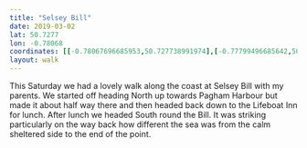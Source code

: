 ```yaml
---
title: "Selsey Bill"
date: 2019-03-02
lat: 50.7277
lon: -0.78068
coordinates: [[-0.78067696685953,50.727738991974],[-0.77799496685642,50.729228991974],[-0.77666096685491,50.730026991975],[-0.77459396685189,50.731789991976],[-0.77270796684864,50.733736991977],[-0.77125496684624,50.735216991978],[-0.76854496684122,50.73835199198],[-0.77285696684915,50.733343991977],[-0.77556696685351,50.730768991975],[-0.77856496685732,50.728707991974],[-0.78221796686155,50.726621991973],[-0.78372096686313,50.725902991973],[-0.78427196686437,50.725046991972],[-0.78422996686477,50.724726991972],[-0.78561696686669,50.723638991971],[-0.78563296686733,50.722999991971],[-0.7869779668686,50.722550991971],[-0.78906396686945,50.722652991971],[-0.79292096687062,50.723347991972],[-0.79657996687056,50.724902991974],[-0.79839296687047,50.725847991975],[-0.80072296686992,50.727244991976],[-0.80169196686991,50.727717991977],[-0.80040196687012,50.726985991976],[-0.79632996687056,50.724851991974],[-0.79317396687081,50.723285991972],[-0.7897209668699,50.722547991971],[-0.78690596686866,50.722438991971],[-0.78578896686773,50.722793991971],[-0.78543596686665,50.723547991971],[-0.78405996686448,50.724835991972],[-0.78404696686401,50.725303991972],[-0.78350196686292,50.725960991973],[-0.78072996685964,50.727632991973]]
layout: walk
---
```

This Saturday we had a lovely walk along the coast at Selsey Bill with my parents. We started off heading North up towards Pagham Harbour but made it about half way there and then headed back down to the Lifeboat Inn for lunch.  After lunch we headed South round the Bill. It was striking particularly on the way back how different the sea was from the calm sheltered side to the end of the point.

